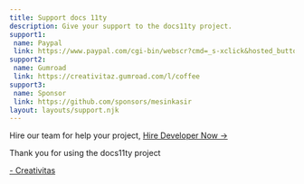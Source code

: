 ```yaml
---
title: Support docs 11ty
description: Give your support to the docs11ty project.
support1:
 name: Paypal
 link: https://www.paypal.com/cgi-bin/webscr?cmd=_s-xclick&hosted_button_id=JVZVXBC4N9DAN
support2:
 name: Gumroad
 link: https://creativitaz.gumroad.com/l/coffee
support3:
 name: Sponsor
 link: https://github.com/sponsors/mesinkasir
layout: layouts/support.njk
---
```

Hire our team for help your project, [Hire Developer Now →](https://www.fiverr.com/creativitas/design-your-modern-website-using-jekyll)

Thank you for using the docs11ty project

[- Creativitas](https://creativitas.dev)